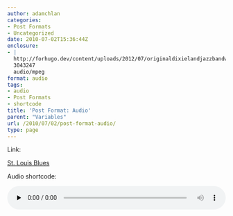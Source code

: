 ```yaml
---
author: adamchlan
categories:
- Post Formats
- Uncategorized
date: 2010-07-02T15:36:44Z
enclosure:
- |
  http://forhugo.dev/content/uploads/2012/07/originaldixielandjazzbandwithalbernard-stlouisblues.mp3
  3043247
  audio/mpeg
format: audio
tags:
- audio
- Post Formats
- shortcode
title: 'Post Format: Audio'
parent: "Variables"
url: /2010/07/02/post-format-audio/
type: page
---
```


Link:

[St. Louis Blues][1]

Audio shortcode:

<!--[if lt IE 9]><![endif]--><audio class="audio-shortcode" id="audio-587-1" preload="none" style="width: 100%;" controls="controls"><source type="audio/mpeg" src="http://forhugo.dev/content/uploads/2012/07/originaldixielandjazzbandwithalbernard-stlouisblues.mp3?_=1" />

<http://forhugo.dev/content/uploads/2012/07/originaldixielandjazzbandwithalbernard-stlouisblues.mp3></audio>

 [1]: http://forhugo.dev/content/uploads/2012/07/originaldixielandjazzbandwithalbernard-stlouisblues.mp3